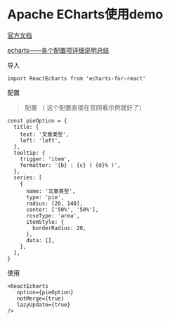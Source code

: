# Apache ECharts使用demo

[官方文档](https://echarts.apache.org/handbook/zh/get-started/)

[echarts——各个配置项详细说明总结](../../../../../00--剪藏/Apache%20ECharts/echarts——各个配置项详细说明总结.md)

导入

```JSX
import ReactEcharts from 'echarts-for-react'
```

配置

> 配置 （  这个配置直接在官网看示例就好了）

```JSX
const pieOption = {
  title: {
    text: '文章类型',
    left: 'left',
  },
  tooltip: {
    trigger: 'item',
    formatter: '{b} : {c} ( {d}% )',
  },
  series: [
    {
      name: '文章类型',
      type: 'pie',
      radius: [20, 140],
      center: ['50%', '50%'],
      roseType: 'area',
      itemStyle: {
        borderRadius: 20,
      },
      data: [],
    },
  ],
}
```

使用

```JSX
<ReactEcharts 
   option={pieOption}
   notMerge={true} 
   lazyUpdate={true}
/>
```
